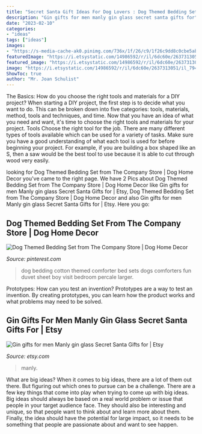 ```yaml
---
title: "Secret Santa Gift Ideas For Dog Lovers : Dog Themed Bedding Set From The Company Store"
description: "Gin gifts for men manly gin glass secret santa gifts for"
date: "2023-02-10"
categories:
- "ideas"
tags: ["ideas"]
images:
- "https://s-media-cache-ak0.pinimg.com/736x/1f/26/c9/1f26c9dd8c0cbe5ab6394b3c148d9c22.jpg"
featuredImage: "https://i.etsystatic.com/14986592/r/il/6dc60e/2637313051/il_794xN.2637313051_n8bf.jpg"
featured_image: "https://i.etsystatic.com/14986592/r/il/6dc60e/2637313051/il_794xN.2637313051_n8bf.jpg"
image: "https://i.etsystatic.com/14986592/r/il/6dc60e/2637313051/il_794xN.2637313051_n8bf.jpg"
ShowToc: true
author: "Mr. Joan Schulist"
---
```



The Basics: How do you choose the right tools and materials for a DIY project?
When starting a DIY project, the first step is to decide what you want to do. This can be broken down into five categories: tools, materials, method, tools and techniques, and time. Now that you have an idea of what you need and want, it's time to choose the right tools and materials for your project.
Tools
Choose the right tool for the job. There are many different types of tools available which can be used for a variety of tasks. Make sure you have a good understanding of what each tool is used for before beginning your project. For example, if you are building a box shaped like an S, then a saw would be the best tool to use because it is able to cut through wood very easily.

	

		
looking for Dog Themed Bedding Set from The Company Store | Dog Home Decor you've came to the right page. We have 2 Pics about Dog Themed Bedding Set from The Company Store | Dog Home Decor like Gin gifts for men Manly gin glass Secret Santa Gifts for | Etsy, Dog Themed Bedding Set from The Company Store | Dog Home Decor and also Gin gifts for men Manly gin glass Secret Santa Gifts for | Etsy. Here you go:
		
    
## Dog Themed Bedding Set From The Company Store | Dog Home Decor

<img loading=lazy src="https://s-media-cache-ak0.pinimg.com/736x/1f/26/c9/1f26c9dd8c0cbe5ab6394b3c148d9c22.jpg" onerror="this.onerror=null;this.src='https://tse4.mm.bing.net/th?id=OIP.fhVVGswp_yefFKp-48fQggHaHa&amp;pid=15.1';" alt="Dog Themed Bedding Set from The Company Store | Dog Home Decor">

_Source: pinterest.com_

>dog bedding cotton themed comforter bed sets dogs comforters fun duvet sheet boy visit bedroom percale larger. 

	

Prototypes: How can you test an invention?
Prototypes are a way to test an invention. By creating prototypes, you can learn how the product works and what problems may need to be solved.

    
## Gin Gifts For Men Manly Gin Glass Secret Santa Gifts For | Etsy

<img loading=lazy src="https://i.etsystatic.com/14986592/r/il/6dc60e/2637313051/il_794xN.2637313051_n8bf.jpg" onerror="this.onerror=null;this.src='https://tse1.mm.bing.net/th?id=OIP.4mTvuTy2tc1QpNeIFyRYiwHaHa&amp;pid=15.1';" alt="Gin gifts for men Manly gin glass Secret Santa Gifts for | Etsy">

_Source: etsy.com_

>manly. 

	

What are big ideas?
When it comes to big ideas, there are a lot of them out there. But figuring out which ones to pursue can be a challenge. There are a few key things that come into play when trying to come up with big ideas. 
Big ideas should always be based on a real world problem or issue that people in your target audience face. They should also be interesting and unique, so that people want to think about and learn more about them. Finally, the idea should have the potential for large impact, so it needs to be something that people are passionate about and want to see happen.

